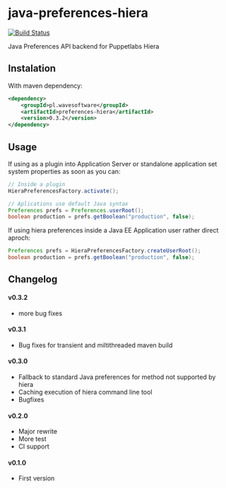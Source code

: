 java-preferences-hiera
======================

[![Build Status](https://travis-ci.org/wavesoftware/java-preferences-hiera.png?branch=master)](https://travis-ci.org/wavesoftware/java-preferences-hiera)

Java Preferences API backend for Puppetlabs Hiera

Instalation
-----------

With maven dependency:

```xml
<dependency>
    <groupId>pl.wavesoftware</groupId>
	<artifactId>preferences-hiera</artifactId>
	<version>0.3.2</version>
</dependency>
```

Usage
-----

If using as a plugin into Application Server or standalone application set system properties as soon as you can:
```java
// Inside a plugin
HieraPreferencesFactory.activate();

// Aplications use default Java syntax
Preferences prefs = Preferences.userRoot();
boolean production = prefs.getBoolean("production", false);
```

If using hiera preferences inside a Java EE Application user rather direct aproch:
```java
Preferences prefs = HieraPreferencesFactory.createUserRoot();
boolean production = prefs.getBoolean("production", false);
```

Changelog
---------

#### v0.3.2 ####

- more bug fixes

#### v0.3.1 ####
- Bug fixes for transient and miltithreaded maven build

#### v0.3.0 ####

- Fallback to standard Java preferences for method not supported by hiera
- Caching execution of hiera command line tool
- Bugfixes

#### v0.2.0 ####

- Major rewrite
- More test
- CI support

#### v0.1.0 ####

- First version
